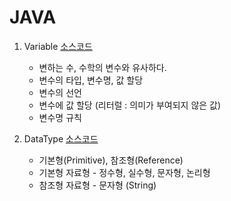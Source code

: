 # JAVA

1. Variable [소스코드](https://github.com/wanni0928/java-til/blob/master/day01/01_variable/Main.java)
    * 변하는 수, 수학의 변수와 유사하다.
    * 변수의 타입, 변수명, 값 할당
    * 변수의 선언
    * 변수에 값 할당 (리터럴 : 의미가 부여되지 않은 값)
    * 변수명 규칙

2. DataType [소스코드](https://github.com/wanni0928/java-til/blob/master/day01/02_dataType/Main.java)
    * 기본형(Primitive), 참조형(Reference)
    * 기본형 자료형 - 정수형, 실수형, 문자형, 논리형
    * 참조형 자료형 - 문자형 (String)